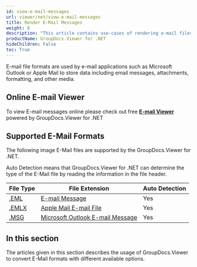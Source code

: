 ```yaml
---
id: view-e-mail-messages
url: viewer/net/view-e-mail-messages
title: Render E-Mail Messages
weight: 8
description: "This article contains use-cases of rendering e-mail files with GroupDocs.Viewer within your .NET applications."
productName: GroupDocs.Viewer for .NET
hideChildren: False
toc: True
---
```

E-mail file formats are used by e-mail applications such as Microsoft Outlook or Apple Mail to store data including email messages, attachments, formatting, and other media.

## Online E-mail Viewer

To view E-mail messages online please check out free **[E-mail Viewer](https://products.groupdocs.app/viewer/email)** powered by GroupDocs.Viewer for .NET

## Supported E-Mail Formats

The following image E-Mail files are supported by the GroupDocs.Viewer for .NET.

Auto Detection means that GroupDocs.Viewer for .NET can determine the type of the E-Mail file by reading the information in the file header.

| File Type | File Extension | Auto Detection |
| --- | --- | --- |
| [.EML](https://wiki.fileformat.com/email/eml) | [E-mail Message](https://wiki.fileformat.com/email/eml) | Yes |
| [.EMLX](https://wiki.fileformat.com/email/emlx) | [Apple Mail E-mail File](https://wiki.fileformat.com/email/emlx) | Yes |
| [.MSG](https://wiki.fileformat.com/email/msg) | [Microsoft Outlook E-mail Message](https://wiki.fileformat.com/email/msg) | Yes |

## In this section

The articles given in this section describes the usage of GroupDocs.Viewer to convert E-Mail formats with different available options.
